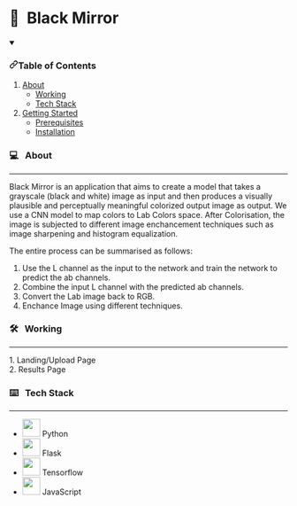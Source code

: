 # :art:&nbsp; Black Mirror

<details open="open">
  <summary><h3 dir="auto"><a id="user-content-table-of-contents" class="anchor" aria-hidden="true" href="#table-of-contents"><svg class="octicon octicon-link" viewBox="0 0 16 16" version="1.1" width="16" height="16" aria-hidden="true"><path fill-rule="evenodd" d="M7.775 3.275a.75.75 0 001.06 1.06l1.25-1.25a2 2 0 112.83 2.83l-2.5 2.5a2 2 0 01-2.83 0 .75.75 0 00-1.06 1.06 3.5 3.5 0 004.95 0l2.5-2.5a3.5 3.5 0 00-4.95-4.95l-1.25 1.25zm-4.69 9.64a2 2 0 010-2.83l2.5-2.5a2 2 0 012.83 0 .75.75 0 001.06-1.06 3.5 3.5 0 00-4.95 0l-2.5 2.5a3.5 3.5 0 004.95 4.95l1.25-1.25a.75.75 0 00-1.06-1.06l-1.25 1.25a2 2 0 01-2.83 0z"></path></svg></a>Table of Contents</h3></summary>
  <ol dir="auto">
    <li><a href="#computer--about">About</a>
      <ul dir="auto">
        <li><a href="#hammer_and_wrench--working">Working</a></li>
        <li><a href="#keyboard--tech-stack">Tech Stack</a></li>
      </ul>
    </li>
    <li>
      <a href="#-getting-started">Getting Started</a>
      <ul dir="auto">
        <li><a href="#prerequisites">Prerequisites</a></li>
        <li><a href="#installation">Installation</a></li>
      </ul>
    </li>
  </ol>
</details>

### :computer: &nbsp; About
<hr />
Black Mirror is an application that aims to create a model that takes a grayscale (black and white) image as input and then produces a visually plausible and perceptually meaningful colorized output image as output. We use a CNN model to map colors to Lab Colors space. 
After Colorisation, the image is subjected to different image enchancement techniques such as image sharpening and histogram equalization. 

The entire process can be summarised as follows:
1. Use the L channel as the input to the network and train the network to predict the ab channels.
2. Combine the input L channel with the predicted ab channels.
3. Convert the Lab image back to RGB.
4. Enchance Image using different techniques. 
   
### :hammer_and_wrench: &nbsp; Working
<hr />
1. Landing/Upload Page

<br />
2. Results Page

### :keyboard: &nbsp; Tech Stack
<hr />
<ul dir="auto">
<li><a target="_blank" rel="noopener noreferrer nofollow" href="https://user-images.githubusercontent.com/25181517/183423507-c056a6f9-1ba8-4312-a350-19bcbc5a8697.png"><img src="https://user-images.githubusercontent.com/25181517/183423507-c056a6f9-1ba8-4312-a350-19bcbc5a8697.png" height="32" style="max-width: 100%;"></a> Python</li>
<li><a target="_blank" rel="noopener noreferrer nofollow" href="https://user-images.githubusercontent.com/25181517/183423775-2276e25d-d43d-4e58-890b-edbc88e915f7.png"><img src="https://user-images.githubusercontent.com/25181517/183423775-2276e25d-d43d-4e58-890b-edbc88e915f7.png" height="32" style="max-width: 100%;"></a> Flask</li>
<li><a target="_blank" rel="noopener noreferrer nofollow" href="https://www.vectorlogo.zone/logos/tensorflow/tensorflow-icon.svg"><img src="https://www.vectorlogo.zone/logos/tensorflow/tensorflow-icon.svg" height="32" style="max-width: 100%;"></a> Tensorflow</li>
<li><a target="_blank" rel="noopener noreferrer nofollow" href="https://user-images.githubusercontent.com/25181517/117447155-6a868a00-af3d-11eb-9cfe-245df15c9f3f.png"><img src="https://user-images.githubusercontent.com/25181517/117447155-6a868a00-af3d-11eb-9cfe-245df15c9f3f.png" height="32" style="max-width: 100%;"></a> JavaScript</li>
</ul>

